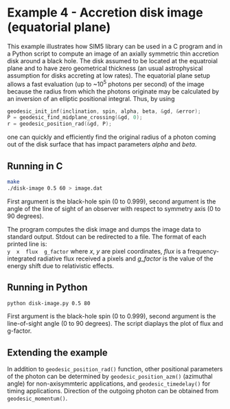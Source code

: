 
# Example 4 - Accretion disk image (equatorial plane)

This example illustrates how SIM5 library can be used in a C program and in a Python script to compute an image of an axially symmetric thin accretion disk around a black hole. The disk assumed to be located at the equatroial plane and to have zero geometrical thickness (an usual astrophysical assumption for disks accreting at low rates).
The equatorial plane setup allows a fast evaluation (up to ~10<sup>5</sup> photons per second) of the image because the radius from which the photons originate may be calculated by an inversion of an elliptic positional integral. Thus, by using 
```C
geodesic_init_inf(inclination, spin, alpha, beta, &gd, &error);
P = geodesic_find_midplane_crossing(&gd, 0);
r = geodesic_position_rad(&gd, P);
```
one can quickly and efficiently find the original radius of a photon coming out of the disk surface that has  impact parameters *alpha* and *beta*.

## Running in C
```bash
make
./disk-image 0.5 60 > image.dat
```

First argument is the black-hole spin (0 to 0.999), second argument is the angle of the line of sight of an observer with respect to symmetry axis (0 to 90 degrees).

The program computes the disk image and dumps the image data to standard output. Stdout can be redirected to a file. The format of each printed line is:  
`y  x  flux  g_factor`
where *x*, *y* are pixel coordinates, *flux* is a frequency-integrated radiative flux received a pixels and *g_factor* is the value of the energy shift due to relativistic effects.

## Running in Python
```bash
python disk-image.py 0.5 80
```

First argument is the black-hole spin (0 to 0.999), second argument is the line-of-sight angle (0 to 90 degrees). The script diaplays the plot of flux and g-factor.

## Extending the example
In addition to `geodesic_position_rad()` function, other positional parameters of the photon can be determined by `geodesic_position_azm()` (azimuthal angle) for non-axisymmteric applications, and `geodesic_timedelay()` for timing applications. Direction of the outgoing photon can be obtained from `geodesic_momentum()`.

